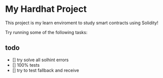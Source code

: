 # My Hardhat Project

This project is my learn enviroment to study smart contracts using Solidity!

Try running some of the following tasks:

## todo

- [] try solve all solhint errors
- [] 100% tests
- [] try to test fallback and receive
